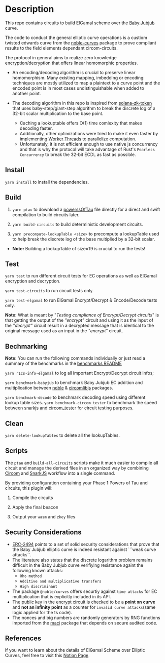 
# Description

  

This repo contains circuits to build ElGamal scheme over the [Baby Jubjub](https://eips.ethereum.org/EIPS/eip-2494) curve.

The code to conduct the general elliptic curve operations is a custiom twisted edwards curve from the [noble-curves]("https://github.com/paulmillr/noble-curves") package to prove compliant results to the field elements dependant circom-circuits.

The protocol in general aims to realize zero knowledge encryption/decryption that offers linear homomorphic properties.

 - An encoding/decoding algorithm is crucial to preserve linear homomorphism. Many existing mapping, imbedding or encoding techniques are mostly utilized to map a plaintext to a curve point and the encoded point is in most cases undistinguishable when added to another point.

- The decoding algorithm in this repo is inspired from [solana-zk-token]("https://github.com/solana-labs/solana/tree/master/zk-token-sdk/src") that uses baby-step/giant-step algorithm to break the discrete log of a 32-bit scalar multiplication to the base point. 

  - Caching a lookuptable offers O(1) time comlexity that makes decoding faster. 
  - Additionally, other optimizations were tried to make it even faster by implementing [Worker Threads]("https://nodejs.org/api/worker_threads.html#workergetenvironmentdatakey") to parallelize computation.
  - Unfortunately, it is not efficient enough to use native js concurrency and that is why the protocol will take advantage of Rust's ```Fearless Concurrency``` to break the 32-bit ECDL as fast as possible.

  

## Install

  

`yarn install` to install the dependencies.

  

## Build

1. `yarn ptau` to download a [powerssOfTau]("https://hermezptau.blob.core.windows.net/ptau/powersOfTau28_hez_final_15.ptau") file directly for a direct and swift compilation to build circuits later.

2. `yarn build-circuits` to build deterministic development circuits.
 
3. `yarn precompute-lookupTable <size>` to precompute a lookupTable used to help break the discrete log of the base multiplied by a 32-bit scalar. 

  - **Note:** Building a lookupTable of size=19 is crucial to run the tests! 





  

## Test

  

`yarn test` to run different circuit tests for EC operations as well as ElGamal encryption and decryption.

`yarn test-circuits` to run circuit tests only.

`yarn test-elgamal` to run ElGamal Encrypt/Decrypt & Encode/Decode tests only.

**Note:** What is meant by "*Testing compliance of Encrypt/Decrypt circuits*" is that getting the output of the *"encrypt"* circuit and using it as the input of the *"decrypt"* circuit result in a decrypted message that is identical to the original message used as an input in the *"encrypt"* circuit.
  

## Bechmarking

**Note:** You can run the following commands individually or just read a summary of the benchmarks in the [benchmarks README](./benchmark/README.md)

`yarn r1cs-info-elgamal` to log all important Encrypt/Decrypt circuit infos;

`yarn benchmark-babyjub` to benchmark Baby Jubjub EC addition and multiplication between [noble](https://github.com/paulmillr/noble-curves) & [circomlibjs](https://github.com/iden3/circomlibjs/blob/main/src/babyjub.js) packages.

`yarn benchmark-decode` to benchmark decoding speed using different lookup table sizes.
`yarn benchmark-circom_tester` to benchmark the speed between [snarkjs](https://github.com/iden3/snarkjs/tree/master) and [circom_tester](https://github.com/iden3/circom_tester) for circuit testing purposes.



  


## Clean

`yarn delete-lookupTables` to delete all the lookupTables.
  
  

## Scripts

  

The ```ptau``` and ```build-all-circuits``` scripts make it much easier to compile all circuit and manage the derived files in an organized way by combining [Circom](https://github.com/iden3/circom) and [SnarkJS](https://github.com/iden3/snarkjs) workflow into a single command.

  

By providing configuration containing your Phase 1 Powers of Tau and circuits, this plugin will:

  

1. Compile the circuits

2. Apply the final beacon

3. Output your `wasm` and `zkey` files

## Security Considerations

- [ERC-2494](https://eips.ethereum.org/EIPS/eip-2494) points to a set of solid security considerations that prove that the Baby Jubjub elliptic curve is indeed resistant against ```weak curve attacks``.
- The literature also states that the discrete logarithm problem remains difficult in the Baby Jubjub curve verifiying resistance againt the following known attacks:
  - ```Rho method```
  - ```Additive and multiplicative transfers ```
  - ```High discriminant```
- The package ```@noble/curves``` offers securtiy against ```time attacks``` for EC multiplication that is explicitly included in its API.
- The public key in the encrypt circuit is checked to be a **point on curve** and **not an infinity point** as a counter for ```invalid curve attacks```(same logic applied for the ts code).
- The nonces and big numbers are randomly generators by RNG functions imported from the [maci](https://github.com/privacy-scaling-explorations/maci/blob/master/crypto/ts/index.ts) package that depends on secure audited code.




## References

  

If you want to learn about the details of ElGamal Scheme over Elliptic Curves, feel free to visit this [Notion Page](https://www.notion.so/BN254-ElGamal-Scheme-794db63513a04ff1bf76412fc91616ea).